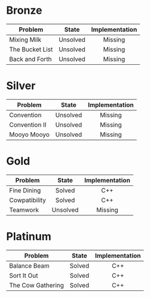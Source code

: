 # Bronze
| Problem        | State           | Implementation  |
| ------------- |:---------------:| :--------------:|
| Mixing Milk | Unsolved          | Missing            |
| The Bucket List     | Unsolved          | Missing            |
| Back and Forth | Unsolved          | Missing            |
# Silver
| Problem        | State           | Implementation  |
| ------------- |:---------------:| :--------------:|
| Convention | Unsolved          | Missing            |
| Convention II    | Unsolved          | Missing            |
| Mooyo Mooyo | Unsolved          | Missing            |
# Gold
| Problem        | State           | Implementation  |
| ------------- |:---------------:| :--------------:|
| Fine Dining | Solved          | C++            |
| Cowpatibility     | Solved          | C++            |
| Teamwork | Unsolved          | Missing            |
# Platinum
| Problem        | State           | Implementation  |
| ------------- |:---------------:| :--------------:|
| Balance Beam | Solved          | C++            |
| Sort It Out     | Solved          | C++            |
| The Cow Gathering | Solved          | C++            |

